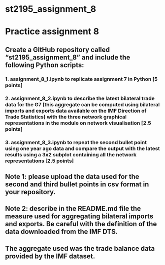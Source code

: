 # st2195_assignment_8
# Practice assignment 8
## Create a GitHub repository called “st2195_assignment_8” and include the following Python scripts:
### 1. assignment_8_1.ipynb to replicate assignment 7 in Python [5 points]
### 2. assignment_8_2.ipynb to describe the latest bilateral trade data for the G7 (this aggregate can be computed using bilateral imports and exports data available on the IMF Direction of Trade Statistics) with the three network graphical representations in the module on network visualisation [2.5 points]
### 3. assignment_8_3.ipynb to repeat the second bullet point using one year ago data and compare the output with the latest results using a 3x2 subplot containing all the network representations [2.5 points]
## Note 1: please upload the data used for the second and third bullet points in csv format in your repository.
## Note 2: describe in the README.md file the measure used for aggregating bilateral imports and exports. Be careful with the definition of the data downloaded from the IMF DTS.
## The aggregate used was the trade balance data provided by the IMF dataset.
